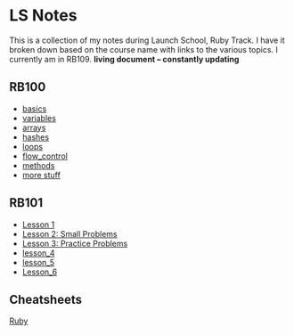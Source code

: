 # LS Notes

This is a collection of my notes during Launch School, Ruby Track. I have it broken down based on the course name with links to the various topics.  I currently am in RB109.
 **living document – constantly updating**

## RB100

- [basics](🍄RB100-Ruby/basics.md)
- [variables](🍄RB100-Ruby/variables.md)
- [arrays](🍄RB100-Ruby/arrays.md)
- [hashes](🍄RB100-Ruby/hashes.md)
- [loops](🍄RB100-Ruby/loops.md)
- [flow_control](🍄RB100-Ruby/flow_control.md)
- [methods](🍄RB100-Ruby/methods.md)
- [more stuff](🍄RB100-Ruby/more_stuff.md)

## RB101

- [Lesson 1](🚀RB101-Programming-Foundations/Lesson_1/notes.md)
- [Lesson 2: Small Problems](🚀RB101-Programming-Foundations/Lesson_2/notes.md)
- [Lesson 3: Practice Problems](🚀RB101-Programming-Foundations/lesson_3/contents.md)
- [lesson_4](🚀RB101-Programming-Foundations/Lesson_4)
- [lesson_5](🚀RB101-Programming-Foundations/Lesson_5)
- [Lesson_6](🚀RB101-Programming-Foundations/lesson_6)

## Cheatsheets

[Ruby](./cheatsheets/ruby-review.md)
